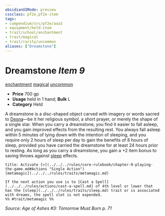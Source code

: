 ```yaml
---
obsidianUIMode: preview
cssclass: pf2e,pf2e-item
tags:
- compendium/src/pf2e/aoa3
- equipment/held-item
- trait/school/enchantment
- trait/magical
- trait/rarity/uncommon
aliases: ["Dreamstone"]
---
```

# Dreamstone *Item 9*  
[enchantment](enchantment.md)  [magical](magical.md)  [uncommon](uncommon.md)  

- **Price** 700 gp
- **Usage** held in 1 hand; **Bulk** L
- **Category** Held

A dreamstone is a disc-shaped object carved with imagery or words sacred to [Desna](../../setting/deities/desna.md)—be it her religious symbol, a short prayer, or merely the shape of a single star. When you carry a dreamstone, you find it easier to fall asleep, and you gain improved effects from the resulting rest. You always fall asleep within 5 minutes of lying down with the intention of sleeping, and you require only 2 hours of sleep per day to gain the benefits of 8 hours of sleep, provided you have carried the dreamstone for at least 24 hours prior to resting. As long as you carry a dreamstone, you gain a +2 item bonus to saving throws against [sleep](rules/traits/sleep.md) effects.

```ad-embed-ability
title: Activate [>](../../../rules/core-rulebook/chapter-9-playing-the-game.md#Actions "Single Action")
[metamagic](../../../rules/traits/metamagic.md)  

If the next action you use is to [Cast a Spell](../../../rules/actions/cast-a-spell.md) of 4th level or lower that has the [sleep](../../../rules/traits/sleep.md) trait or is associated with dreams, the spell slot is not expended.  
%% #trait/metamagic %%
```

*Source: Age of Ashes #3: Tomorrow Must Burn p. 71*
